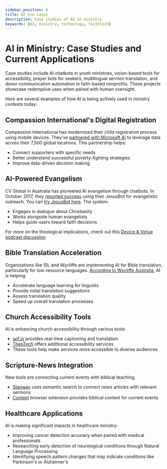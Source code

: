 ```yaml
---
sidebar_position: 6
title: AI Use Cases
description: Case studies of AI in ministry
keywords: [AI, ministry, technology, faithtech]
---
```


# AI in Ministry: Case Studies and Current Applications

Case studies include AI chatbots in youth ministries, vision-based tools for accessibility, prayer bots for seekers, multilingual sermon translation, and donor communication automation in faith-based nonprofits. These projects showcase redemptive uses when paired with human oversight.

Here are several examples of how AI is being actively used in ministry contexts today:

## Compassion International's Digital Registration

Compassion International has modernized their child registration process using mobile devices. They've [partnered with Microsoft AI](https://www.youtube.com/watch?v=eLSzSbSVqIY) to leverage data across their 7,500 global locations. This partnership helps:

- Connect supporters with specific needs
- Better understand successful poverty-fighting strategies
- Improve data-driven decision making

## AI-Powered Evangelism

CV Global in Australia has pioneered AI evangelism through chatbots. In October 2017, they [reported success](https://www.cvglobal.co/salvations-through-jesus-bot-australia/) using their JesusBot for evangelistic outreach. You can [try JesusBot here](https://www.facebook.com/jesusbot.co). The system:

- Engages in dialogue about Christianity
- Works alongside human evangelists
- Helps guide users toward faith decisions

For more on the theological implications, check out this [Device & Virtue podcast discussion](https://www.deviceandvirtue.com/podcast-posts/s2e3-evangelism-chatbots).

## Bible Translation Acceleration

Organizations like SIL and Wycliffe are implementing AI for Bible translation, particularly for low-resource languages. [According to Wycliffe Australia](https://wycliffe.org.au/how-ai-is-accelerating-bible-translation/), AI is helping:

- Accelerate language learning for linguists
- Provide initial translation suggestions
- Assess translation quality
- Speed up overall translation processes

## Church Accessibility Tools

AI is enhancing church accessibility through various tools:

- [spf.io](https://www.spf.io/) provides real-time captioning and translation
- [TheoTech](https://www.theotech.org/project/spf-io/) offers additional accessibility services
- These tools help make services more accessible to diverse audiences

## Scripture-News Integration

New tools are connecting current events with biblical teaching:

- [Stanway](https://www.getstanway.com/) uses semantic search to connect news articles with relevant sermons
- [Context](https://getcontext.xyz/) browser extension provides biblical context for current events

## Healthcare Applications

AI is making significant impacts in healthcare ministry:

- Improving cancer detection accuracy when paired with medical professionals
- Researching early detection of neurological conditions through Natural Language Processing
- Identifying speech pattern changes that may indicate conditions like Parkinson's or Alzheimer's
